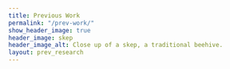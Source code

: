 ```yaml
---
title: Previous Work
permalink: "/prev-work/"
show_header_image: true
header_image: skep
header_image_alt: Close up of a skep, a traditional beehive.
layout: prev_research
---
```


